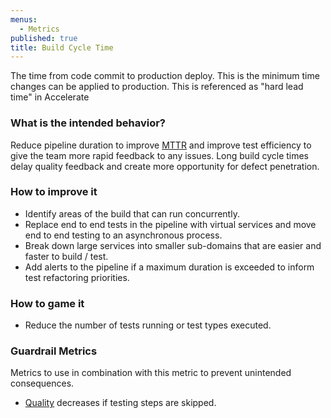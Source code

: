 ```yaml
---
menus:
  - Metrics
published: true
title: Build Cycle Time
---
```


The time from code commit to production deploy. This is the minimum time changes can be applied to production. This is
referenced as "hard lead time" in Accelerate

### What is the intended behavior?

Reduce pipeline duration to improve [MTTR](./mean-time-to-repair.html) and improve test efficiency to
give the team more rapid feedback to any issues. Long build cycle times delay quality feedback
and create more opportunity for defect penetration.

### How to improve it

- Identify areas of the build that can run concurrently.
- Replace end to end tests in the pipeline with virtual services and move end to end testing to an asynchronous process.
- Break down large services into smaller sub-domains that are easier and faster to build / test.
- Add alerts to the pipeline if a maximum duration is exceeded to inform test refactoring priorities.

### How to game it

- Reduce the number of tests running or test types executed.

### Guardrail Metrics

Metrics to use in combination with this metric to prevent unintended consequences.

- [Quality](./quality.html) decreases if testing steps are skipped.
